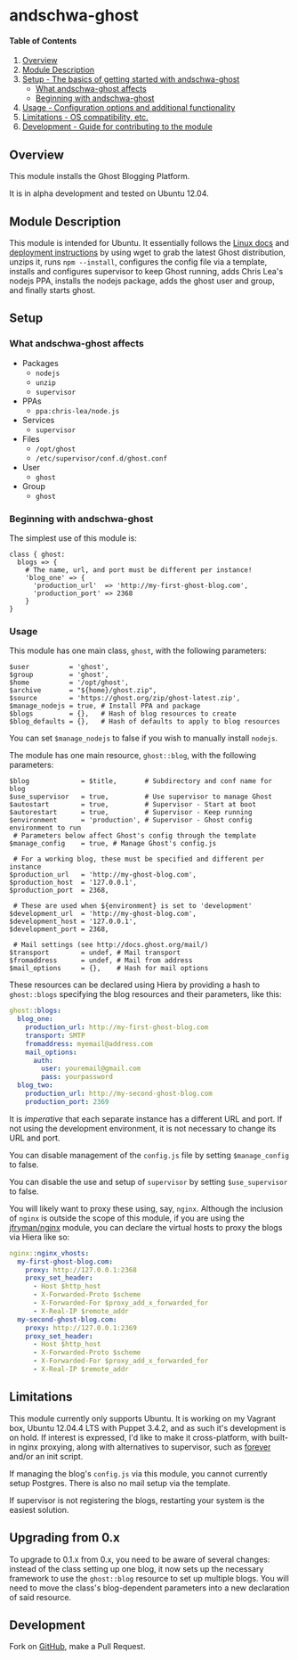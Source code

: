 # andschwa-ghost

#### Table of Contents

1. [Overview](#overview)
2. [Module Description](#module-description)
3. [Setup - The basics of getting started with andschwa-ghost](#setup)
    * [What andschwa-ghost affects](#what-andschwa-ghost-affects)
    * [Beginning with andschwa-ghost](#beginning-with-andschwa-ghost)
4. [Usage - Configuration options and additional functionality](#usage)
5. [Limitations - OS compatibility, etc.](#limitations)
6. [Development - Guide for contributing to the module](#development)

## Overview

This module installs the Ghost Blogging Platform.

It is in alpha development and tested on Ubuntu 12.04.

## Module Description

This module is intended for Ubuntu. It essentially follows the
[Linux docs](http://docs.ghost.org/installation/linux/) and
[deployment instructions](http://docs.ghost.org/installation/deploy/)
by using wget to grab the latest Ghost distribution, unzips it, runs
`npm --install`, configures the config file via a template, installs
and configures supervisor to keep Ghost running, adds Chris Lea's
nodejs PPA, installs the nodejs package, adds the ghost user and
group, and finally starts ghost.

## Setup

### What andschwa-ghost affects

* Packages
    * `nodejs`
	* `unzip`
	* `supervisor`
* PPAs
    * `ppa:chris-lea/node.js`
* Services
    * `supervisor`
* Files
    * `/opt/ghost`
    * `/etc/supervisor/conf.d/ghost.conf`
* User
    * `ghost`
* Group
    * `ghost`

### Beginning with andschwa-ghost

The simplest use of this module is:

```puppet
class { ghost:
  blogs => {
    # The name, url, and port must be different per instance!
    'blog_one' => {
      'production_url'  => 'http://my-first-ghost-blog.com',
      'production_port' => 2368
    }
}
```

### Usage

This module has one main class, `ghost`, with the following
parameters:

```puppet
$user          = 'ghost',
$group         = 'ghost',
$home          = '/opt/ghost',
$archive       = "${home}/ghost.zip",
$source        = 'https://ghost.org/zip/ghost-latest.zip',
$manage_nodejs = true, # Install PPA and package
$blogs         = {},   # Hash of blog resources to create
$blog_defaults = {},   # Hash of defaults to apply to blog resources
```

You can set `$manage_nodejs` to false if you wish to manually install
`nodejs`.

The module has one main resource, `ghost::blog`, with the following
parameters:

```puppet
$blog             = $title,       # Subdirectory and conf name for blog
$use_supervisor   = true,         # Use supervisor to manage Ghost
$autostart        = true,         # Supervisor - Start at boot
$autorestart      = true,         # Supervisor - Keep running
$environment      = 'production', # Supervisor - Ghost config environment to run
 # Parameters below affect Ghost's config through the template
$manage_config    = true, # Manage Ghost's config.js

 # For a working blog, these must be specified and different per instance
$production_url   = 'http://my-ghost-blog.com',
$production_host  = '127.0.0.1',
$production_port  = 2368,

 # These are used when ${environment} is set to 'development'
$development_url  = 'http://my-ghost-blog.com',
$development_host = '127.0.0.1',
$development_port = 2368,

 # Mail settings (see http://docs.ghost.org/mail/)
$transport        = undef, # Mail transport
$fromaddress      = undef, # Mail from address
$mail_options     = {},    # Hash for mail options
```

These resources can be declared using Hiera by providing a hash to
`ghost::blogs` specifying the blog resources and their parameters,
like this:

```yaml
ghost::blogs:
  blog_one:
    production_url: http://my-first-ghost-blog.com
    transport: SMTP
	fromaddress: myemail@address.com
	mail_options:
	  auth:
        user: youremail@gmail.com
        pass: yourpassword
  blog_two:
    production_url: http://my-second-ghost-blog.com
    production_port: 2369
```

It is *imperative* that each separate instance has a different URL and
port. If not using the development environment, it is not necessary to
change its URL and port.

You can disable management of the `config.js` file by setting
`$manage_config` to false.

You can disable the use and setup of `supervisor` by setting
`$use_supervisor` to false.

You will likely want to proxy these using, say, `nginx`. Although the
inclusion of `nginx` is outside the scope of this module, if you are
using the [jfryman/nginx](https://forge.puppetlabs.com/jfryman/nginx)
module, you can declare the virtual hosts to proxy the blogs via Hiera
like so:

```yaml
nginx::nginx_vhosts:
  my-first-ghost-blog.com:
    proxy: http://127.0.0.1:2368
    proxy_set_header:
      - Host $http_host
      - X-Forwarded-Proto $scheme
      - X-Forwarded-For $proxy_add_x_forwarded_for
      - X-Real-IP $remote_addr
  my-second-ghost-blog.com:
    proxy: http://127.0.0.1:2369
    proxy_set_header:
      - Host $http_host
      - X-Forwarded-Proto $scheme
      - X-Forwarded-For $proxy_add_x_forwarded_for
      - X-Real-IP $remote_addr
```

## Limitations

This module currently only supports Ubuntu. It is working on my
Vagrant box, Ubuntu 12.04.4 LTS with Puppet 3.4.2, and as such it's
development is on hold. If interest is expressed, I'd like to make it
cross-platform, with built-in nginx proxying, along with alternatives
to supervisor, such as [forever](https://npmjs.org/package/forever)
and/or an init script.

If managing the blog's `config.js` via this module, you cannot
currently setup Postgres. There is also no mail setup via the
template.

If supervisor is not registering the blogs, restarting your system is
the easiest solution.

## Upgrading from 0.x

To upgrade to 0.1.x from 0.x, you need to be aware of several changes:
instead of the class setting up one blog, it now sets up the necessary
framework to use the `ghost::blog` resource to set up multiple
blogs. You will need to move the class's blog-dependent parameters into a new
declaration of said resource.

## Development

Fork on
[GitHub](https://github.com/andschwa/puppet-ghost), make
a Pull Request.
